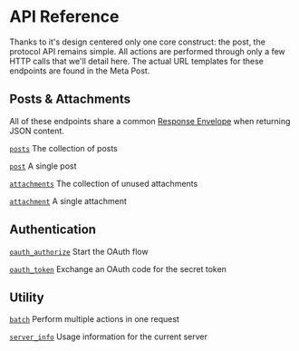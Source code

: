 # API Reference

Thanks to it's design centered only one core construct: the post, the protocol API remains simple. All actions are performed through only a few HTTP calls that we'll detail here. The actual URL templates for these endpoints are found in the Meta Post.

## Posts & Attachments

All of these endpoints share a common [Response Envelope](https://www.gitbook.com/book/campr/api/edit#) when returning JSON content.

[`posts`](/api-reference/posts.md) The collection of posts

[`post`](/post) A single post

[`attachments`](/attachments) The collection of unused attachments

[`attachment`](/attachment) A single attachment

## Authentication

[`oauth_authorize`](/oauth_authorize) Start the OAuth flow

[`oauth_token`](/oauth_token) Exchange an OAuth code for the secret token

## Utility

[`batch`](/batch) Perform multiple actions in one request

[`server_info`](/server_info) Usage information for the current server

